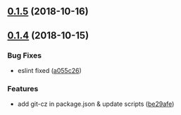 <a name="0.1.5"></a>
## [0.1.5](https://github.com/MST-EUI/eui-button/compare/v0.1.4...v0.1.5) (2018-10-16)



<a name="0.1.4"></a>
## [0.1.4](https://github.com/MST-EUI/eui-button/compare/be29afe...v0.1.4) (2018-10-15)


### Bug Fixes

* eslint fixed ([a055c26](https://github.com/MST-EUI/eui-button/commit/a055c26))


### Features

* add git-cz in package.json & update scripts ([be29afe](https://github.com/MST-EUI/eui-button/commit/be29afe))




